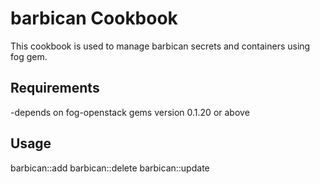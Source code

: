 barbican Cookbook
=================
This cookbook is used to manage barbican secrets and containers using fog gem.

Requirements
------------
-depends on fog-openstack gems version 0.1.20 or above

Usage
-----

barbican::add
barbican::delete
barbican::update
